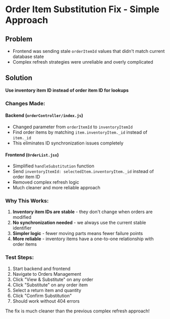 # Order Item Substitution Fix - Simple Approach

## Problem
- Frontend was sending stale `orderItemId` values that didn't match current database state
- Complex refresh strategies were unreliable and overly complicated

## Solution
**Use inventory item ID instead of order item ID for lookups**

### Changes Made:

#### Backend (`orderController/index.js`)
- Changed parameter from `orderItemId` to `inventoryItemId`
- Find order items by matching `item.inventoryItem._id` instead of `item._id`
- This eliminates ID synchronization issues completely

#### Frontend (`OrderList.jsx`)
- Simplified `handleSubstitution` function
- Send `inventoryItemId: selectedItem.inventoryItem._id` instead of order item ID
- Removed complex refresh logic
- Much cleaner and more reliable approach

### Why This Works:
1. **Inventory item IDs are stable** - they don't change when orders are modified
2. **No synchronization needed** - we always use the current stable identifier
3. **Simpler logic** - fewer moving parts means fewer failure points
4. **More reliable** - inventory items have a one-to-one relationship with order items

### Test Steps:
1. Start backend and frontend
2. Navigate to Orders Management
3. Click "View & Substitute" on any order
4. Click "Substitute" on any order item
5. Select a return item and quantity
6. Click "Confirm Substitution"
7. Should work without 404 errors

The fix is much cleaner than the previous complex refresh approach!
